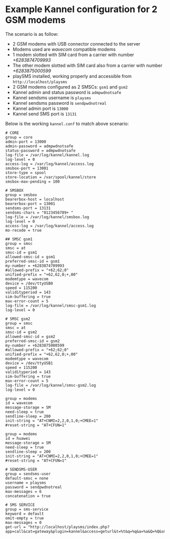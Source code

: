# Example Kannel configuration for 2 GSM modems

The scenario is as follow:

* 2 GSM modems with USB connector connected to the server
* Modems used are *wavecom* compatible modems
* 1 modem slotted with SIM card from a carrier with number *+6283874709993*
* The other modem slotted with SIM card also from a carrier with number *+6283875000599*
* playSMS installed, working properly and accessible from `http://localhost/playsms`
* 2 GSM modems configured as 2 SMSCs: `gsm1` and `gsm2`
* Kannel admin and status password is `admpwdnotsafe`
* Kannel sendsms username is `playsms`
* Kannel sendsms password is `sendpwdnotreal`
* Kannel admin port is `13000`
* Kannel send SMS port is `13131`

Below is the working `kannel.conf` to match above scenario:

```
# CORE
group = core
admin-port = 13000
admin-password = admpwdnotsafe
status-password = admpwdnotsafe
log-file = /var/log/kannel/kannel.log
log-level = 0
access-log = /var/log/kannel/access.log
smsbox-port = 13001
store-type = spool
store-location = /var/spool/kannel/store
smsbox-max-pending = 100

# SMSBOX
group = smsbox
bearerbox-host = localhost
bearerbox-port = 13001
sendsms-port = 13131
sendsms-chars = "0123456789+ "
log-file = /var/log/kannel/smsbox.log
log-level = 0
access-log = /var/log/kannel/access.log
mo-recode = true

## SMSC gsm1
group = smsc
smsc = at
smsc-id = gsm1
allowed-smsc-id = gsm1
preferred-smsc-id = gsm1
my-number = +6283874709993
#allowed-prefix = "+62;62;0"
unified-prefix = "+62,62,0;+,00"
modemtype = wavecom
device = /dev/ttyUSB0
speed = 115200
validityperiod = 143
sim-buffering = true
max-error-count = 5
log-file = /var/log/kannel/smsc-gsm1.log
log-level = 0

# SMSC gsm2
group = smsc
smsc = at
smsc-id = gsm2
allowed-smsc-id = gsm2
preferred-smsc-id = gsm2
my-number = +6283875000599
#allowed-prefix = "+62;62;0"
unified-prefix = "+62,62,0;+,00"
modemtype = wavecom
device = /dev/ttyUSB1
speed = 115200
validityperiod = 143
sim-buffering = true
max-error-count = 5
log-file = /var/log/kannel/smsc-gsm2.log
log-level = 0

group = modems
id = wavecom
message-storage = SM
need-sleep = true
sendline-sleep = 200
init-string = "AT+CNMI=2,2,0,1,0;+CMEE=1"
#reset-string = "AT+CFUN=1"

group = modems
id = huawei
message-storage = SM
need-sleep = true
sendline-sleep = 200
init-string = "AT+CNMI=2,2,0,1,0;+CMEE=1"
#reset-string = "AT+CFUN=1"

# SENDSMS-USER
group = sendsms-user
default-smsc = none
username = playsms
password = sendpwdnotreal
max-messages = 6
concatenation = true

# SMS SERVICE
group = sms-service
keyword = default
omit-empty = true
max-messages = 0
get-url = "http://localhost/playsms/index.php?app=call&cat=gateway&plugin=kannel&access=geturl&t=%t&q=%q&a=%a&Q=%Q&smsc=%i"
```
